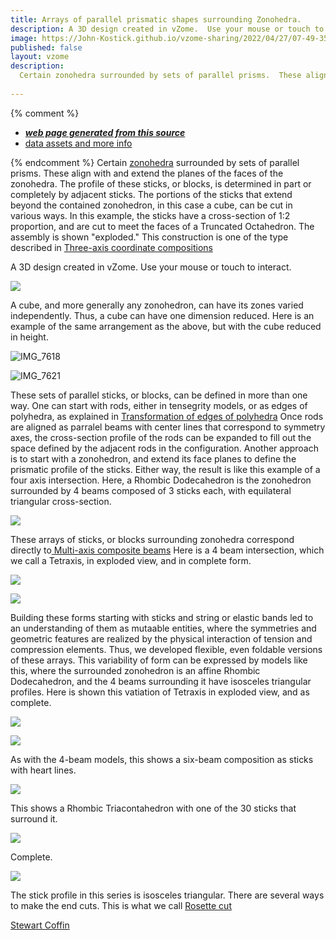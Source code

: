 ```yaml
---
title: Arrays of parallel prismatic shapes surrounding Zonohedra.
description: A 3D design created in vZome.  Use your mouse or touch to interact.
image: https://John-Kostick.github.io/vzome-sharing/2022/04/27/07-49-35-Six-block-TO/Six-block-TO.png
published: false
layout: vzome
description:
  Certain zonohedra surrounded by sets of parallel prisms.  These align with and extend the planes of the faces of the polyhedra.  
  
---
```


{% comment %}
 - [***web page generated from this source***](<https://John-Kostick.github.io/vzome-sharing/2022/04/27/Six-block-TO-07-49-35.html>)
 - [data assets and more info](<https://github.com/John-Kostick/vzome-sharing/tree/main/2022/04/27/07-49-35-Six-block-TO/>)
 
{% endcomment %}
 Certain [zonohedra](https://www.georgehart.com/virtual-polyhedra/zonohedra-info.html) surrounded by sets of parallel prisms.  These align with and extend the planes of the faces of the zonohedra. The profile of these sticks, or blocks, is determined in part or completely by adjacent sticks.  The portions of the sticks that extend beyond the contained zonohedron, in this case a cube, can be cut in various ways.  In this example, the sticks have a cross-section of 1:2 proportion, and are cut to meet the faces of a Truncated Octahedron.  The assembly is shown "exploded." This construction is one of the type described in [Three-axis coordinate compositions](https://john-kostick.github.io/vzome-sharing/2022/02/25/6-strut-tensegrity-16-24-45.html)
  

A 3D design created in vZome.  Use your mouse or touch to interact.

<vzome-viewer style="width: 100%; height: 100vh;" 
       src="https://John-Kostick.github.io/vzome-sharing/2022/04/27/07-49-35-Six-block-TO/Six-block-TO.vZome" >
  <img src="https://John-Kostick.github.io/vzome-sharing/2022/04/27/07-49-35-Six-block-TO/Six-block-TO.png" />
</vzome-viewer>

A cube, and more generally any zonohedron, can have its zones varied independently.  Thus, a cube can have one dimension reduced.  Here is an example of the same arrangement as the above, but with the cube reduced in height.  

![IMG_7618](https://user-images.githubusercontent.com/78830166/165578894-39d25ad7-3b0d-4e49-83b6-86044fddb170.jpeg)

![IMG_7621](https://user-images.githubusercontent.com/78830166/165578979-fda4f22e-d01a-40e8-9ab3-46f97e9a5835.jpeg)

These sets of parallel sticks, or blocks, can be defined in more than one way.  One can start with rods, either in tensegrity models, or as edges of polyhedra, as explained in [Transformation of edges of polyhedra](https://john-kostick.github.io/vzome-sharing/2022/03/01/6-strut-tensegrity-13-10-58.html)  Once rods are aligned as parralel beams with center lines that correspond to symmetry axes, the cross-section profile of the rods can be expanded to fill out the space defined by the adjacent rods in the configuration.  Another approach is to start with a zonohedron, and extend its face planes to define the prismatic profile of the sticks.  Either way, the result is like this example of a four axis intersection.  Here, a Rhombic Dodecahedron is the zonohedron surrounded by 4 beams composed of 3 sticks each, with equilateral triangular cross-section.

<vzome-viewer style="width: 100%; height: 100vh;"
      src="https://John-Kostick.github.io/vzome-sharing/2022/04/27/13-17-10-Tetraxis-single-with-heartlines/Tetraxis-single-with-heartlines.vZome" >
 <img src="https://John-Kostick.github.io/vzome-sharing/2022/04/27/13-17-10-Tetraxis-single-with-heartlines/Tetraxis-single-with-heartlines.png" />
</vzome-viewer>

These arrays of sticks, or blocks surrounding zonohedra correspond directly to[ Multi-axis composite beams](https://github.com/John-Kostick/vzome-sharing/blob/main/_posts/2022-04-24-Multi-axis-composite-beams-12-42-28.md)
Here is a 4 beam intersection, which we call a Tetraxis, in exploded view, and in complete form.

<vzome-viewer style="width: 100%; height: 100vh;"
      src="https://John-Kostick.github.io/vzome-sharing/2022/04/27/13-37-58-Tetraxis-single.-explodedvZome/Tetraxis-single.-explodedvZome.vZome" >
 <img src="https://John-Kostick.github.io/vzome-sharing/2022/04/27/13-37-58-Tetraxis-single.-explodedvZome/Tetraxis-single.-explodedvZome.png" />
</vzome-viewer>

<vzome-viewer style="width: 100%; height: 100vh;"
      src="https://John-Kostick.github.io/vzome-sharing/2022/04/27/13-38-19-Tetraxis-single/Tetraxis-single.vZome" >
 <img src="https://John-Kostick.github.io/vzome-sharing/2022/04/27/13-38-19-Tetraxis-single/Tetraxis-single.png" />
</vzome-viewer>

Building these forms starting with sticks and string or elastic bands led to an understanding of them as mutaable entities, where the symmetries and geometric features are realized by the physical interaction of tension and compression elements.  Thus, we developed flexible, even foldable versions of these arrays. This variability of form can be expressed by models like this, where the surrounded zonohedron is an affine Rhombic Dodecahedron, and the 4 beams surrounding it have isosceles triangular profiles.  Here is shown this vatiation of Tetraxis in exploded view, and as complete.  

<vzome-viewer style="width: 100%; height: 100vh;"
      src="https://John-Kostick.github.io/vzome-sharing/2022/04/27/16-22-54-Affine-RD-+-TetraxisvZome/Affine-RD-+-TetraxisvZome.vZome" >
 <img src="https://John-Kostick.github.io/vzome-sharing/2022/04/27/16-22-54-Affine-RD-+-TetraxisvZome/Affine-RD-+-TetraxisvZome.png" />
</vzome-viewer>

<vzome-viewer style="width: 100%; height: 100vh;"
      src="https://John-Kostick.github.io/vzome-sharing/2022/04/27/16-24-13-Affine-TetraxisvZome/Affine-TetraxisvZome.vZome" >
 <img src="https://John-Kostick.github.io/vzome-sharing/2022/04/27/16-24-13-Affine-TetraxisvZome/Affine-TetraxisvZome.png" />
</vzome-viewer>

As with the 4-beam models, this shows a six-beam composition as sticks with heart lines.  

<vzome-viewer style="width: 100%; height: 100vh;"
      src="https://John-Kostick.github.io/vzome-sharing/2022/04/27/16-33-32-6--axis-with-heartlines/6--axis-with-heartlines.vZome" >
 <img src="https://John-Kostick.github.io/vzome-sharing/2022/04/27/16-33-32-6--axis-with-heartlines/6--axis-with-heartlines.png" />
</vzome-viewer>

This shows a Rhombic Triacontahedron with one of the 30 sticks that surround it.

<vzome-viewer style="width: 100%; height: 100vh;"
      src="https://John-Kostick.github.io/vzome-sharing/2022/04/27/16-29-12-6--axis.-with-stickvZome/6--axis.-with-stickvZome.vZome" >
 <img src="https://John-Kostick.github.io/vzome-sharing/2022/04/27/16-29-12-6--axis.-with-stickvZome/6--axis.-with-stickvZome.png" />
</vzome-viewer>

Complete.  

<vzome-viewer style="width: 100%; height: 100vh;"
      src="https://John-Kostick.github.io/vzome-sharing/2022/04/27/16-42-25-6--axis/6--axis.vZome" >
 <img src="https://John-Kostick.github.io/vzome-sharing/2022/04/27/16-42-25-6--axis/6--axis.png" />
</vzome-viewer>

The stick profile in this series is isosceles triangular.  There are several ways to make the end cuts.  This is what we call [Rosette cut](http://www.kosticks.com/magnetic-assemblies.html)

[Stewart Coffin](https://johnrausch.com/PuzzleWorld/des/sc000.htm)
